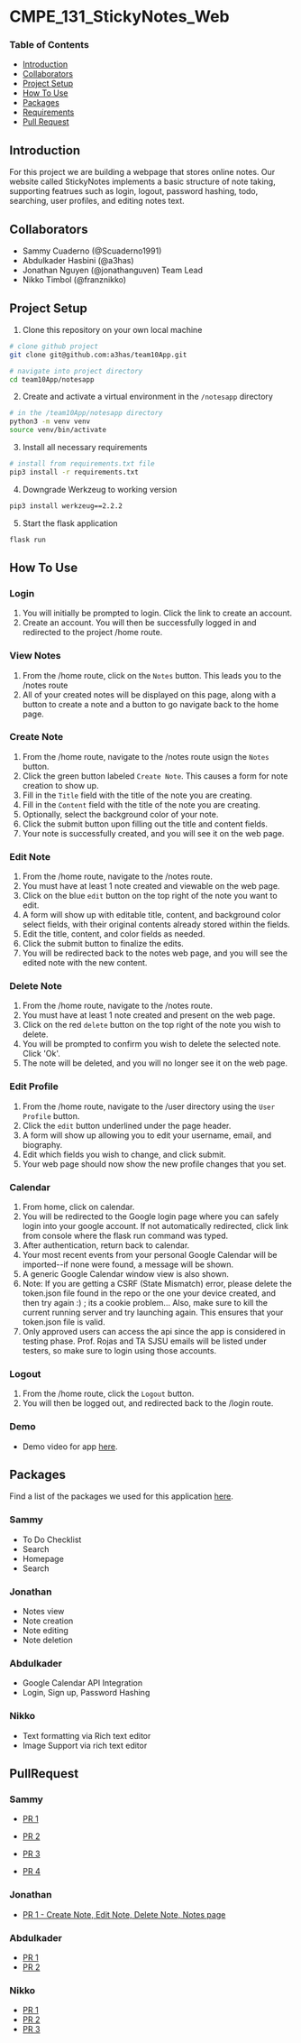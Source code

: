# CMPE_131_StickyNotes_Web

### Table of Contents
- [Introduction](#introduction)
- [Collaborators](#collaborators)
- [Project Setup](#project-setup)
- [How To Use](#how-to-use)
- [Packages](#packages)
- [Requirements](#requirements)
- [Pull Request](#pullrequest)

## Introduction
For this project we are building a webpage that stores online notes. Our website called StickyNotes implements a basic structure of note taking, supporting featrues such as login, logout, password hashing, todo, searching, user profiles, and editing notes text.   

## Collaborators 
- Sammy Cuaderno (@Scuaderno1991)
- Abdulkader Hasbini (@a3has)
- Jonathan Nguyen (@jonathanguven) Team Lead
- Nikko Timbol (@franznikko)

## Project Setup
1. Clone this repository on your own local machine
```bash
# clone github project
git clone git@github.com:a3has/team10App.git

# navigate into project directory
cd team10App/notesapp
```
2. Create and activate a virtual environment in the `/notesapp` directory
```bash
# in the /team10App/notesapp directory
python3 -m venv venv
source venv/bin/activate
```
3. Install all necessary requirements 
```bash
# install from requirements.txt file
pip3 install -r requirements.txt
```
4. Downgrade Werkzeug to working version
```bash
pip3 install werkzeug==2.2.2
```
5. Start the flask application
```bash
flask run
```

## How To Use
### Login
1. You will initially be prompted to login. Click the link to create an account.
2. Create an account. You will then be successfully logged in and redirected to the project /home route.

### View Notes
1. From the /home route, click on the `Notes` button. This leads you to the /notes route
2. All of your created notes will be displayed on this page, along with a button to create a note and a button to go navigate back to the home page.

### Create Note
1. From the /home route, navigate to the /notes route usign the `Notes` button.
2. Click the green button labeled `Create Note`. This causes a form for note creation to show up. 
3. Fill in the `Title` field with the title of the note you are creating.
4. Fill in the `Content` field with the title of the note you are creating.
5. Optionally, select the background color of your note. 
6. Click the submit button upon filling out the title and content fields.
7. Your note is successfully created, and you will see it on the web page.

### Edit Note
1. From the /home route, navigate to the /notes route.
2. You must have at least 1 note created and viewable on the web page.
3. Click on the blue `edit` button on the top right of the note you want to edit.
4. A form will show up with editable title, content, and background color select fields, with their original contents already stored within the fields.
5. Edit the title, content, and color fields as needed.
6. Click the submit button to finalize the edits.
7. You will be redirected back to the notes web page, and you will see the edited note with the new content.

### Delete Note
1. From the /home route, navigate to the /notes route.
2. You must have at least 1 note created and present on the web page.
3. Click on the red `delete` button on the top right of the note you wish to delete.
4. You will be prompted to confirm you wish to delete the selected note. Click 'Ok'.
5. The note will be deleted, and you will no longer see it on the web page.

### Edit Profile
1. From the /home route, navigate to the /user directory using the `User Profile` button. 
2. Click the `edit` button underlined under the page header.
3. A form will show up allowing you to edit your username, email, and biography.
4. Edit which fields you wish to change, and click submit.
5. Your web page should now show the new profile changes that you set.

### Calendar
1. From home, click on calendar.
2. You will be redirected to the Google login page where you can safely login into your google account. If not automatically redirected, click link from console where the flask run command was typed. 
3. After authentication, return back to calendar.
4. Your most recent events from your personal Google Calendar will be imported--if none were found, a message will be shown.
5. A generic Google Calendar window view is also shown.
6. Note: If you are getting a CSRF (State Mismatch) error, please delete the token.json file found in the repo or the one your device created, and then try again :) ; its a cookie problem... Also, make sure to kill the current running server and try launching again. This ensures that your token.json file is valid.
7. Only approved users can access the api since the app is considered in testing phase. Prof. Rojas and TA SJSU emails will be listed under testers, so make sure to login using those accounts.


### Logout
1. From the /home route, click the `Logout` button. 
2. You will then be logged out, and redirected back to the /login route.

### Demo
- Demo video for app [here](https://drive.google.com/file/d/1uvwprsmGDvG1TboWchUUwp0aCVqJz4a1/view?usp=sharing).

## Packages
Find a list of the packages we used for this application [here](https://github.com/a3has/team10App/blob/milestone2/notesapp/requirements.txt).

### Sammy
- To Do Checklist 
- Search 
- Homepage 
- Search 
### Jonathan
- Notes view
- Note creation
- Note editing
- Note deletion
### Abdulkader
- Google Calendar API Integration 
- Login, Sign up, Password Hashing
### Nikko
- Text formatting via Rich text editor 
- Image Support via rich text editor 

## PullRequest
### Sammy
- [PR 1](https://github.com/a3has/team10App/commit/bb241d9ac4581173bcae478580cd8f3db60c4f9d)

- [PR 2](https://github.com/a3has/team10App/commit/3e74ca9e8ae35721fb2de6e0f6e532d04687d0c7)

- [PR 3](https://github.com/a3has/team10App/commit/6df975e8fcc909d60aea1e8e59f1ec4e3ace9069)

- [PR 4](https://github.com/a3has/team10App/commit/3e74ca9e8ae35721fb2de6e0f6e532d04687d0c7)

### Jonathan
- [PR 1 - Create Note, Edit Note, Delete Note, Notes page](https://github.com/a3has/team10App/commit/78be911b44b0fb25e1075a055e192f6db0a1cfbd)

### Abdulkader
- [PR 1](https://github.com/a3has/team10App/pull/19)
- [PR 2](https://github.com/a3has/team10App/pull/39)

### Nikko
- [PR 1](https://github.com/a3has/team10App/pull/23)
- [PR 2](https://github.com/a3has/team10App/pull/33)
- [PR 3](https://github.com/a3has/team10App/pull/34)
